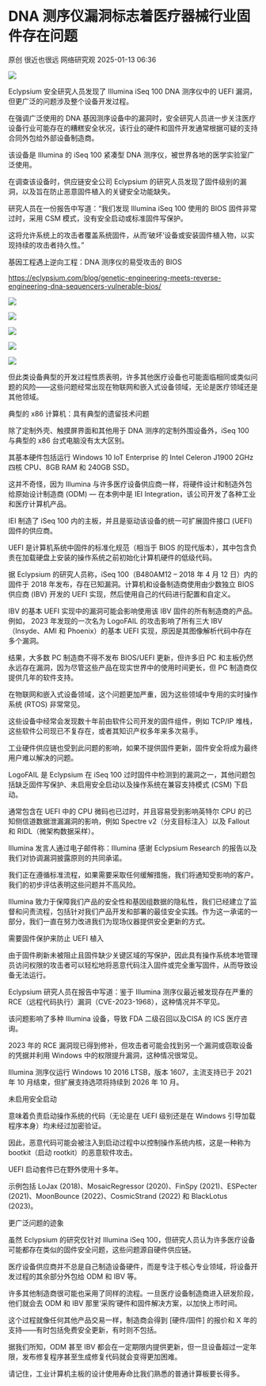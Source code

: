 #  DNA 测序仪漏洞标志着医疗器械行业固件存在问题   
原创 很近也很远  网络研究观   2025-01-13 06:36  
  
![](https://mmbiz.qpic.cn/mmbiz_png/yvLFKBRPQxNSGKkxONSTMVUiaD7GUZ3CMufHUu6WCAaJbIC8mEEfBeXXlzjargPICAvMQvFksCErFEvw1Xw0VZQ/640?wx_fmt=png&from=appmsg "")  
  
Eclypsium 安全研究人员发现了 Illumina iSeq 100 DNA 测序仪中的 UEFI 漏洞，但更广泛的问题涉及整个设备开发过程。  
  
在强调广泛使用的 DNA 基因测序设备中的漏洞时，安全研究人员进一步关注医疗设备行业可能存在的糟糕安全状况，该行业的硬件和固件开发通常根据可疑的支持合同外包给外部设备制造商。  
  
该设备是 Illumina 的 iSeq 100 紧凑型 DNA 测序仪，被世界各地的医学实验室广泛使用。  
  
在调查该设备时，供应链安全公司 Eclypsium 的研究人员发现了固件级别的漏洞，以及旨在防止恶意固件植入的关键安全功能缺失。  
  
研究人员在一份报告中写道：“我们发现 Illumina iSeq 100 使用的 BIOS 固件非常过时，采用 CSM 模式，没有安全启动或标准固件写保护。  
  
这将允许系统上的攻击者覆盖系统固件，从而‘破坏’设备或安装固件植入物，以实现持续的攻击者持久性。”  
  
基因工程遇上逆向工程：DNA 测序仪的易受攻击的 BIOS  
  
https://eclypsium.com/blog/genetic-engineering-meets-reverse-engineering-dna-sequencers-vulnerable-bios/  
  
![](https://mmbiz.qpic.cn/mmbiz_png/yvLFKBRPQxNSGKkxONSTMVUiaD7GUZ3CMdunpibSJR6dJlYgT0iaG5UFhC9CEOjwHP9P99UtWUgO4icicHicMNLPHZbQ/640?wx_fmt=png&from=appmsg "")  
  
![](https://mmbiz.qpic.cn/mmbiz_png/yvLFKBRPQxNSGKkxONSTMVUiaD7GUZ3CMFyyw14SlOlXLEA9k1mmPlnYnCIn2LCPNVyQXCI2G8h7fjtLlMqy7nw/640?wx_fmt=png&from=appmsg "")  
  
![](https://mmbiz.qpic.cn/mmbiz_png/yvLFKBRPQxNSGKkxONSTMVUiaD7GUZ3CMr3xUJcZeKj90BIxicoIsUeTbqT1z4Mkia64O2x9eQSuicTPApKqvwCSicQ/640?wx_fmt=png&from=appmsg "")  
  
![](https://mmbiz.qpic.cn/mmbiz_png/yvLFKBRPQxNSGKkxONSTMVUiaD7GUZ3CMBnPYYHhIjugCblU1eKZbjsZicxl7UyZsqqOJhsiayOxgInTyWHpt0ZbQ/640?wx_fmt=png&from=appmsg "")  
  
![](https://mmbiz.qpic.cn/mmbiz_png/yvLFKBRPQxNSGKkxONSTMVUiaD7GUZ3CM8AdOkD9dibSO31zMQicic3jjGEvrWolPBic552L15o3Ld5Q5HVvSY4SuIw/640?wx_fmt=png&from=appmsg "")  
  
但此类设备典型的开发过程性质表明，许多其他医疗设备也可能面临相同或类似问题的风险——这些问题经常出现在物联网和嵌入式设备领域，无论是医疗领域还是其他领域。  
  
典型的 x86 计算机：具有典型的遗留技术问题  
  
除了定制外壳、触摸屏界面和其他用于 DNA 测序的定制外围设备外，iSeq 100 与典型的 x86 台式电脑没有太大区别。  
  
其基本硬件包括运行 Windows 10 loT Enterprise 的 Intel Celeron J1900 2GHz 四核 CPU、8GB RAM 和 240GB SSD。  
  
这并不奇怪，因为 Illumina 与许多医疗设备供应商一样，将硬件设计和制造外包给原始设计制造商 (ODM) — 在本例中是 IEI Integration，该公司开发了各种工业和医疗计算机产品。  
  
IEI 制造了 iSeq 100 内的主板，并且是驱动该设备的统一可扩展固件接口 (UEFI) 固件的供应商。  
  
UEFI 是计算机系统中固件的标准化规范（相当于 BIOS 的现代版本），其中包含负责在加载硬盘上安装的操作系统之前初始化计算机硬件的低级代码。  
  
据 Eclypsium 的研究人员称，iSeq 100（B480AM12 – 2018 年 4 月 12 日）内的固件于 2018 年发布，存在已知漏洞。计算机和设备制造商使用由少数独立 BIOS 供应商 (IBV) 开发的 UEFI 实现，然后使用自己的代码进行配置和自定义。  
  
IBV 的基本 UEFI 实现中的漏洞可能会影响使用该 IBV 固件的所有制造商的产品。例如， 2023 年发现的一次名为 LogoFAIL 的攻击影响了所有三大 IBV（Insyde、AMI 和 Phoenix）的基本 UEFI 实现，原因是其图像解析代码中存在多个漏洞。  
  
结果，大多数 PC 制造商不得不发布 BIOS/UEFI 更新，但许多旧 PC 和主板仍然永远存在漏洞，因为尽管这些产品在现实世界中的使用时间更长，但 PC 制造商仅提供几年的软件支持。  
  
在物联网和嵌入式设备领域，这个问题更加严重，因为这些领域中专用的实时操作系统 (RTOS) 非常常见。  
  
这些设备中经常会发现数十年前由软件公司开发的固件组件，例如 TCP/IP 堆栈，这些软件公司现已不复存在，或者其知识产权多年来多次易手。  
  
工业硬件供应链也受到此问题的影响，如果不提供固件更新，固件安全将成为最终用户难以解决的问题。  
  
LogoFAIL 是 Eclypsium 在 iSeq 100 过时固件中检测到的漏洞之一，其他问题包括缺乏固件写保护、未启用安全启动以及操作系统在兼容支持模式 (CSM) 下启动。  
  
通常包含在 UEFI 中的 CPU 微码也已过时，并且容易受到影响英特尔 CPU 的已知侧信道数据泄漏漏洞的影响，例如 Spectre v2（分支目标注入）以及 Fallout 和 RIDL（微架构数据采样）。  
  
Illumina 发言人通过电子邮件称：Illumina 感谢 Eclypsium Research 的报告以及我们对协调漏洞披露原则的共同承诺。  
  
我们正在遵循标准流程，如果需要采取任何缓解措施，我们将通知受影响的客户。我们的初步评估表明这些问题并不高风险。  
  
Illumina 致力于保障我们产品的安全性和基因组数据的隐私性，我们已经建立了监督和问责流程，包括针对我们产品开发和部署的最佳安全实践。作为这一承诺的一部分，我们一直在努力改进我们为现场仪器提供安全更新的方式。  
  
需要固件保护来防止 UEFI 植入  
  
由于固件刷新未被阻止且固件缺少关键区域的写保护，因此具有操作系统本地管理员访问权限的攻击者可以轻松地将恶意代码注入固件或完全重写固件，从而导致设备无法运行。  
  
Eclypsium 研究人员在报告中写道：鉴于 Illumina 测序仪最近被发现存在严重的 RCE（远程代码执行）漏洞（CVE-2023-1968），这种情况并不罕见。  
  
该问题影响了多种 Illumina 设备，导致 FDA 二级召回以及CISA 的 ICS 医疗咨询。  
  
2023 年的 RCE 漏洞现已得到修补，但攻击者可能会找到另一个漏洞或窃取设备的凭据并利用 Windows 中的权限提升漏洞，这种情况很常见。  
  
Illumina 测序仪运行 Windows 10 2016 LTSB，版本 1607，主流支持已于 2021 年 10 月结束，但扩展支持选项将持续到 2026 年 10 月。  
  
未启用安全启动  
  
意味着负责启动操作系统的代码（无论是在 UEFI 级别还是在 Windows 引导加载程序本身）均未经过加密验证。  
  
因此，恶意代码可能会被注入到启动过程中以控制操作系统内核，这是一种称为 bootkit（启动 rootkit）的恶意软件攻击。  
  
UEFI 启动套件已在野外使用十多年。  
  
示例包括 LoJax (2018)、MosaicRegressor (2020)、FinSpy (2021)、ESPecter (2021)、MoonBounce (2022)、CosmicStrand (2022) 和 BlackLotus (2023)。  
  
更广泛问题的迹象  
  
虽然 Eclypsium 的研究仅针对 Illumina iSeq 100，但研究人员认为许多医疗设备可能都存在类似的固件安全问题，这些问题源自硬件供应链。  
  
医疗设备供应商并不总是自己制造设备硬件，而是专注于核心专业领域，将设备开发过程的其余部分外包给 ODM 和 IBV 等。  
  
许多其他制造商很可能也采用了同样的流程。一旦医疗设备制造商进入研发阶段，他们就会去 ODM 和 IBV 那里‘采购’硬件和固件解决方案，以加快上市时间。  
  
这个过程就像任何其他产品交易一样，制造商会得到 [硬件/固件] 的报价和 X 年的支持——有时包括免费安全更新，有时则不包括。  
  
据我们所知，ODM 甚至 IBV 都会在一定期限内提供更新，但一旦设备超过一定年限，发布修复程序甚至生成修复代码就会变得更加困难。  
  
请记住，工业计算机主板的设计使用寿命比我们熟悉的普通计算板要长得多。  
  
